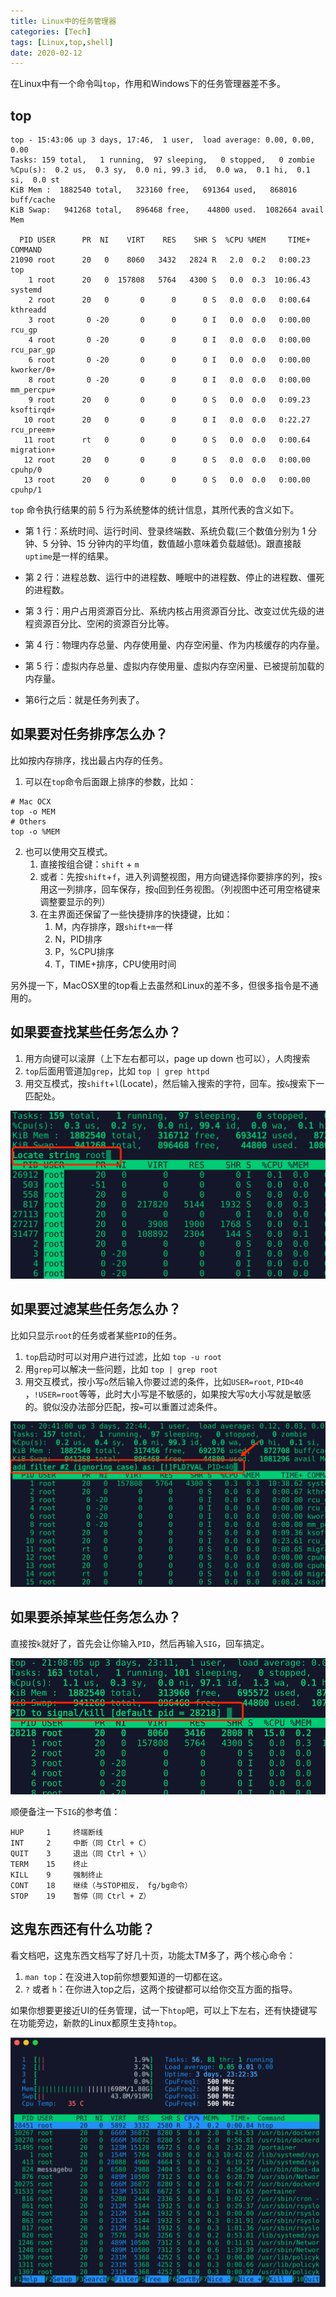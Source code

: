 ```yaml
---
title: Linux中的任务管理器
categories: [Tech]
tags: [Linux,top,shell]
date: 2020-02-12
---
```

在Linux中有一个命令叫`top`，作用和Windows下的任务管理器差不多。

<!-- more -->

## top

```
top - 15:43:06 up 3 days, 17:46,  1 user,  load average: 0.00, 0.00, 0.00
Tasks: 159 total,   1 running,  97 sleeping,   0 stopped,   0 zombie
%Cpu(s):  0.2 us,  0.3 sy,  0.0 ni, 99.3 id,  0.0 wa,  0.1 hi,  0.1 si,  0.0 st
KiB Mem :  1882540 total,   323160 free,   691364 used,   868016 buff/cache
KiB Swap:   941268 total,   896468 free,    44800 used.  1082664 avail Mem 

  PID USER      PR  NI    VIRT    RES    SHR S  %CPU %MEM     TIME+ COMMAND    
21090 root      20   0    8060   3432   2824 R   2.0  0.2   0:00.23 top        
    1 root      20   0  157808   5764   4300 S   0.0  0.3  10:06.43 systemd    
    2 root      20   0       0      0      0 S   0.0  0.0   0:00.64 kthreadd   
    3 root       0 -20       0      0      0 I   0.0  0.0   0:00.00 rcu_gp     
    4 root       0 -20       0      0      0 I   0.0  0.0   0:00.00 rcu_par_gp 
    6 root       0 -20       0      0      0 I   0.0  0.0   0:00.00 kworker/0+ 
    8 root       0 -20       0      0      0 I   0.0  0.0   0:00.00 mm_percpu+ 
    9 root      20   0       0      0      0 S   0.0  0.0   0:09.23 ksoftirqd+ 
   10 root      20   0       0      0      0 I   0.0  0.0   0:22.27 rcu_preem+ 
   11 root      rt   0       0      0      0 S   0.0  0.0   0:00.64 migration+ 
   12 root      20   0       0      0      0 S   0.0  0.0   0:00.00 cpuhp/0    
   13 root      20   0       0      0      0 S   0.0  0.0   0:00.00 cpuhp/1    
```

`top` 命令执行结果的前 5 行为系统整体的统计信息，其所代表的含义如下。

- 第 1 行：系统时间、运行时间、登录终端数、系统负载(三个数值分别为 1 分钟、5 分钟、15 分钟内的平均值，数值越小意味着负载越低)。跟直接敲`uptime`是一样的结果。

- 第 2 行：进程总数、运行中的进程数、睡眠中的进程数、停止的进程数、僵死的进程数。

- 第 3 行：用户占用资源百分比、系统内核占用资源百分比、改变过优先级的进程资源百分比、空闲的资源百分比等。

- 第 4 行：物理内存总量、内存使用量、内存空闲量、作为内核缓存的内存量。

- 第 5 行：虚拟内存总量、虚拟内存使用量、虚拟内存空闲量、已被提前加载的内存量。
- 第6行之后：就是任务列表了。

## 如果要对任务排序怎么办？

比如按内存排序，找出最占内存的任务。

1. 可以在`top`命令后面跟上排序的参数，比如：

```
# Mac OCX
top -o MEM
# Others
top -o %MEM
```

2. 也可以使用交互模式。
   1. 直接按组合键：`shift` + `m`
   2. 或者：先按`shift`+`f`，进入列调整视图，用方向键选择你要排序的列，按`s`用这一列排序，回车保存，按`q`回到任务视图。（列视图中还可用空格键来调整要显示的列）
   3. 在主界面还保留了一些快捷排序的快捷键，比如：
      1. M，内存排序，跟`shift+m`一样
      2. N，PID排序
      3. P，%CPU排序
      4. T，TIME+排序，CPU使用时间

另外提一下，MacOSX里的top看上去虽然和Linux的差不多，但很多指令是不通用的。

## 如果要查找某些任务怎么办？

1. 用方向键可以滚屏（上下左右都可以，page up down 也可以），人肉搜索
2. `top`后面用管道加`grep`，比如 `top | grep httpd`
3. 用交互模式，按`shift`+`l`(Locate)，然后输入搜索的字符，回车。按`&`搜索下一匹配处。

![image-20200212202516163](images/image-20200212202516163.png)

## 如果要过滤某些任务怎么办？

比如只显示`root`的任务或者某些`PID`的任务。

1. `top`启动时可以对用户进行过滤，比如 `top -u root`
2. 用`grep`可以解决一些问题，比如 `top | grep root`
3. 用交互模式，按小写`o`然后输入你要过滤的条件，比如`USER=root`, `PID<40` ，`!USER=root`等等，此时大小写是不敏感的，如果按大写`O`大小写就是敏感的。貌似没办法部分匹配，按`=`可以重置过滤条件。

![image-20200212204136480](images/image-20200212204136480.png)

## 如果要杀掉某些任务怎么办？

直接按`k`就好了，首先会让你输入`PID`，然后再输入`SIG`，回车搞定。

![image-20200212210832677](images/image-20200212210832677.png)

顺便备注一下`SIG`的参考值：

    HUP     1     终端断线
    INT     2     中断（同 Ctrl + C）
    QUIT    3     退出（同 Ctrl + \）
    TERM    15    终止
    KILL    9     强制终止
    CONT    18    继续（与STOP相反， fg/bg命令）
    STOP    19    暂停（同 Ctrl + Z）

## 这鬼东西还有什么功能？

看文档吧，这鬼东西文档写了好几十页，功能太TM多了，两个核心命令：

1. `man top`：在没进入top前你想要知道的一切都在这。
2. `?` 或者 `h`：在你进入top之后，这两个按键都可以给你交互方面的指导。

如果你想要更接近UI的任务管理，试一下`htop`吧，可以上下左右，还有快捷键写在功能旁边，新款的Linux都原生支持`htop`。

![image-20200212211906608](images/image-20200212211906608.png)



